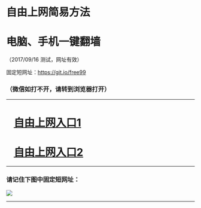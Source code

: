 ﻿# 自由上网简易方法

# 电脑、手机一键翻墙

（2017/09/16 测试，网址有效）

固定短网址：https://git.io/free99

### （微信如打不开，请转到浏览器打开）


***





# &nbsp;&nbsp; <a href="http://ft1489224392.fwq-tz1003.online/fwqtz01.html?t=09160017833 " target="_blank">自由上网入口1</a>
# &nbsp;&nbsp; <a href="http://ft3082124919.fwq-tz1004.online/fwqtz02.html?t=091600119723 " target="_blank">自由上网入口2</a>
***

### 请记住下图中固定短网址：

<img src="https://s3-us-west-2.amazonaws.com/fwq-1001/yjfq-20170905okok.png" /> 


***

